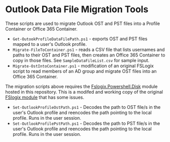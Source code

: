 # Outlook Data File Migration Tools

These scripts are used to migrate Outlook OST and PST files into a Profile Container or Office 365 Container.

* `Get-OutookProfileDataFilePath.ps1` - exports OST and PST files mapped to a user's Outlook profile.
* `Migrate-FileToContainer.ps1` - reads a CSV file that lists usernames and paths to their OST and PST files, then creates an Office 365 Container to copy in those files. See `SampleDataFileList.csv` for sample input.
* `Migrate-OstIntoContainer.ps1` - modification of an original FSLogix script to read members of an AD group and migrate OST files into an Office 365 Container.

The migration scripts above requires the [Fslogix.Powershell.Disk](https://github.com/aaronparker/fslogix/tree/main/Modules/Fslogix.Powershell.Disk) module hosted in this repository. This is a modifed and working copy of the original [FSlogix module](https://github.com/FSLogix/Fslogix.Powershell.Disk) that has some issues.

* `Set-OutlookProfileOstPath.ps1` - Decodes the path to OST file/s in the user's Outlook profile and reencodes the path pointing to the local profile. Runs in the user session.
* `Set-OutlookProfilePstPath.ps1` - Decodes the path to PST file/s in the user's Outlook profile and reencodes the path pointing to the local profile. Runs in the user session.
